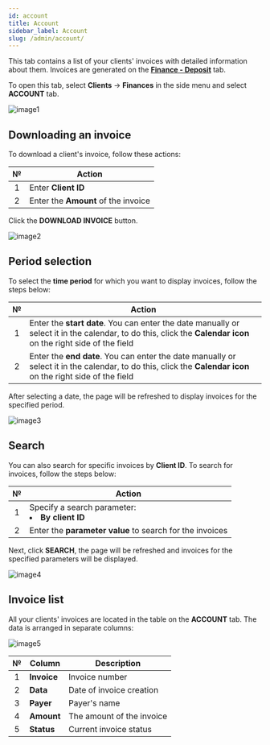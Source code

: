 ```yaml
---
id: account
title: Account
sidebar_label: Account
slug: /admin/account/
---
```


This tab contains a list of your clients' invoices with detailed information about them. Invoices are generated on the [**Finance - Deposit**](../../client/finances/payment.md) tab.

To open this tab, select **Clients** → **Finances** in the side menu and select **ACCOUNT** tab.

![image1](/img/en/admin_finances_account/image1.png)

## Downloading an invoice

To download a client's invoice, follow these actions:

|  №  | Action |
| :-: | ------ |
| 1 | Enter **Client ID** |
| 2 | Enter the **Amount** of the invoice  |

Click the **DOWNLOAD INVOICE** button.

![image2](/img/en/admin_finances_account/image2.png)

## Period selection

To select the **time period** for which you want to display invoices, follow the steps below:

|  №  | Action |
| :-: | ------ |
| 1 | Enter the **start date**. You can enter the date manually or select it in the calendar, to do this, click the **Calendar icon** on the right side of the field |
| 2 | Enter the **end date**. You can enter the date manually or select it in the calendar, to do this, click the **Calendar icon** on the right side of the field |

After selecting a date, the page will be refreshed to display invoices for the specified period.

![image3](/img/en/admin_finances_account/image3.png)

## Search

You can also search for specific invoices by **Client ID**. To search for invoices, follow the steps below:

|  №  | Action |
| :-: | ------ |
| 1 | Specify a search parameter: <li>**By client ID**</li> |
| 2 | Enter the **parameter value** to search for the invoices |

Next, click **SEARCH**, the page will be refreshed and invoices for the specified parameters will be displayed.

![image4](/img/en/admin_finances_account/image4.png)

## Invoice list

All your clients' invoices are located in the table on the **ACCOUNT** tab. The data is arranged in separate columns:

![image5](/img/en/admin_finances_account/image5.png)

|  №  | Column | Description |
| :-: | ------ | ----------- |
| 1 | **Invoice** | Invoice number |
| 2 | **Data** | Date of invoice creation |
| 3 | **Payer** | Payer's name |
| 4 | **Amount** | The amount of the invoice |
| 5 | **Status** | Current invoice status |
